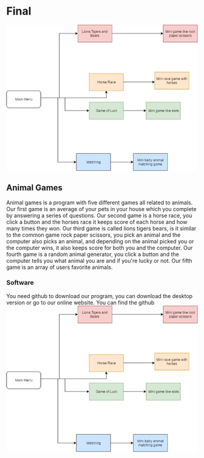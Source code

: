 # Final
<img src="FinalFlowChart.jpg" alt="Final Flow Chart">
<h2>Animal Games</h2>
  Animal games is a program with five different games all related to animals. Our first game is an average of your pets in your house which you complete by answering a series of questions. Our second game is a horse race, you click a button and the horses race it keeps score of each horse and how many times they won. Our third game is called lions tigers bears, is it similar to the common game rock paper scissors, you pick an animal and the computer also picks an animal, and depending on the animal picked you or the computer wins, it also keeps score for both you and the computer. Our fourth game is a random animal generator, you click a button and the computer tells you what animal you are and if you're lucky or not. Our fifth game is an array of users favorite animals. 
<h3>Software</h3>
  You need github to download our program, you can download the desktop version or go to our online website. You can find the github 

<img src="FinalFlowChart.jpg" alt="Flow chart image">

